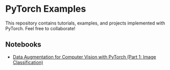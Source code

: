 # PyTorch Examples

This repository contains tutorials, examples, and projects implemented with PyTorch. Feel free to collaborate!

## Notebooks

* [Data Augmentation for Computer Vision with PyTorch (Part 1: Image Classification)](notebooks/PyTorch_Data_Augmentation_Image_Classification.ipynb)
